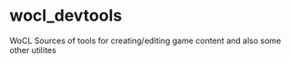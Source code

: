 wocl_devtools
=============

WoCL Sources of tools for creating/editing game content and also some other utilites
